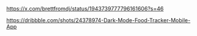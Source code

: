 https://x.com/brettfromdj/status/1943739777796161606?s=46

https://dribbble.com/shots/24378974-Dark-Mode-Food-Tracker-Mobile-App

